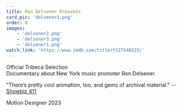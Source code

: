 ```yaml
---
title: Ron Delsener Presents
card_pic: 'delsener1.png'
order: 0
images:
    - 'delsener2.png'
    - 'delsener3.png'
    - 'delsener1.png'
watch_link: 'https://www.imdb.com/title/tt27548223/'
---
```

Official Tribeca Selection<br>Documentary about New York music promoter Ron Delsener.

"There’s pretty cool animation, too, and gems of archival material." -- <a href="https://www.showbiz411.com/2023/10/01/review-presenting-legendary-concert-promoter-ron-delsener-in-a-terrific-doc-headed-to-hamptons-film-festival">Showbiz 411</a> 

Motion Designer 2023
